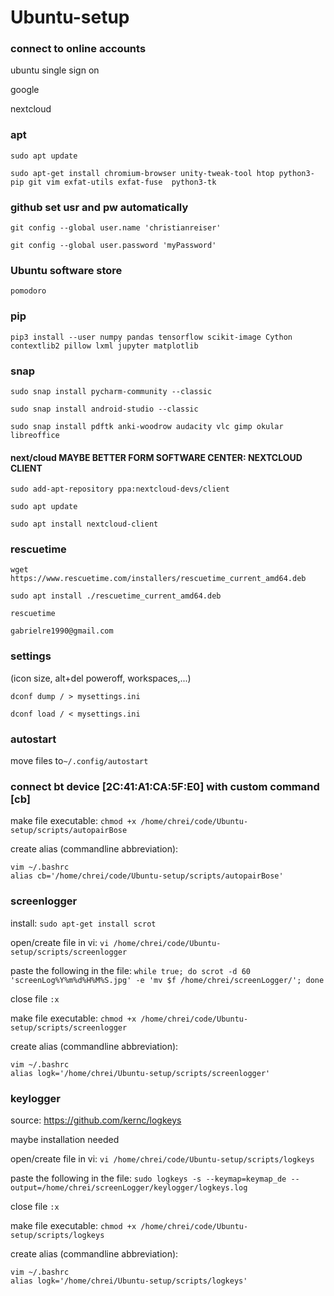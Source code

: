 # Ubuntu-setup
### connect to online accounts
ubuntu single sign on

google

nextcloud


### apt
```sudo apt update```

```sudo apt-get install chromium-browser unity-tweak-tool htop python3-pip git vim exfat-utils exfat-fuse  python3-tk```

### github set usr and pw automatically
```git config --global user.name 'christianreiser'```

```git config --global user.password 'myPassword'```

### Ubuntu software store
```pomodoro```


### pip
```pip3 install --user numpy pandas tensorflow scikit-image Cython contextlib2 pillow lxml jupyter matplotlib```


### snap
```sudo snap install pycharm-community --classic```

```sudo snap install android-studio --classic```

```sudo snap install pdftk anki-woodrow audacity vlc gimp okular libreoffice```


#### next/cloud MAYBE BETTER FORM SOFTWARE CENTER: NEXTCLOUD CLIENT
```sudo add-apt-repository ppa:nextcloud-devs/client```

```sudo apt update```

```sudo apt install nextcloud-client```

### rescuetime
```wget https://www.rescuetime.com/installers/rescuetime_current_amd64.deb```

```sudo apt install ./rescuetime_current_amd64.deb```

```rescuetime```

```gabrielre1990@gmail.com```





### settings
(icon size, alt+del poweroff, workspaces,...)

```dconf dump / > mysettings.ini```

```dconf load / < mysettings.ini```

### autostart
move files to```~/.config/autostart```

### connect bt device [2C:41:A1:CA:5F:E0] with custom command [cb]
make file executable:
```chmod +x /home/chrei/code/Ubuntu-setup/scripts/autopairBose```

create alias (commandline abbreviation):
```
vim ~/.bashrc
alias cb='/home/chrei/code/Ubuntu-setup/scripts/autopairBose'
```

### screenlogger
install:
```sudo apt-get install scrot```

open/create file in vi:
```vi /home/chrei/code/Ubuntu-setup/scripts/screenlogger```

paste the following in the file:
```while true; do scrot -d 60 'screenLog%Y%m%d%H%M%S.jpg' -e 'mv $f /home/chrei/screenLogger/'; done```

close file
```:x```

make file executable:
```chmod +x /home/chrei/code/Ubuntu-setup/scripts/screenlogger```

create alias (commandline abbreviation):
```
vim ~/.bashrc
alias logk='/home/chrei/Ubuntu-setup/scripts/screenlogger'
```


### keylogger
source: https://github.com/kernc/logkeys

maybe installation needed

open/create file in vi:
```vi /home/chrei/code/Ubuntu-setup/scripts/logkeys```

paste the following in the file:
```sudo logkeys -s --keymap=keymap_de --output=/home/chrei/screenLogger/keylogger/logkeys.log```

close file
```:x```

make file executable:
```chmod +x /home/chrei/code/Ubuntu-setup/scripts/logkeys```

create alias (commandline abbreviation):
```
vim ~/.bashrc
alias logk='/home/chrei/Ubuntu-setup/scripts/logkeys'
```



